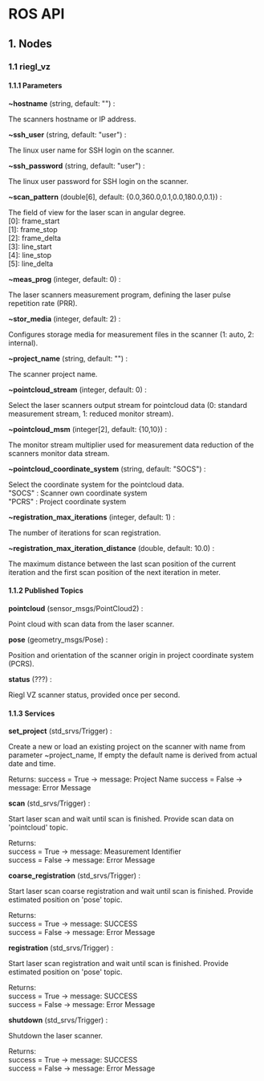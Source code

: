 # ROS API

## 1. Nodes

### 1.1 riegl_vz

#### 1.1.1 Parameters

**~hostname** (string, default: "") : 

The scanners hostname or IP address. 

**~ssh_user** (string, default: "user") : 

The linux user name for SSH login on the scanner.

**~ssh_password** (string, default: "user") : 

The linux user password for SSH login on the scanner.

**~scan_pattern** (double[6], default: {0.0,360.0,0.1,0.0,180.0,0.1}) : 

The field of view for the laser scan in angular degree.<br>
[0]: frame_start<br>
[1]: frame_stop<br>
[2]: frame_delta<br>
[3]: line_start<br>
[4]: line_stop<br>
[5]: line_delta

**~meas_prog** (integer, default: 0) :

The laser scanners measurement program, defining the laser pulse repetition rate (PRR).

**~stor_media** (integer, default: 2) :

Configures storage media for measurement files in the scanner (1: auto, 2: internal).

**~project_name** (string, default: "") :

The scanner project name.

**~pointcloud_stream** (integer, default: 0) :

Select the laser scanners output stream for pointcloud data (0: standard measurement stream, 1: reduced monitor stream).

**~pointcloud_msm** (integer[2], default: {10,10}) :

The monitor stream multiplier used for measurement data reduction of the scanners monitor data stream.

**~pointcloud_coordinate_system** (string, default: "SOCS") :

Select the coordinate system for the pointcloud data.<br>
"SOCS" : Scanner own coordinate system<br>
"PCRS" : Project coordinate system

**~registration_max_iterations** (integer, default: 1) :

The number of iterations for scan registration.

**~registration_max_iteration_distance** (double, default: 10.0) :

The maximum distance between the last scan position of the current iteration and the first scan position of the next iteration in meter.


#### 1.1.2 Published Topics

**pointcloud** (sensor_msgs/PointCloud2) : 

Point cloud with scan data from the laser scanner.

**pose** (geometry_msgs/Pose) : 

Position and orientation of the scanner origin in project coordinate system (PCRS).

**status** (???) : 

Riegl VZ scanner status, provided once per second.


#### 1.1.3 Services

**set_project** (std_srvs/Trigger) :

Create a new or load an existing project on the scanner with name from parameter ~project_name, If empty the default name is derived from actual date and time.

Returns:
success = True -> message: Project Name
success = False -> message: Error Message

**scan** (std_srvs/Trigger) : 

Start laser scan and wait until scan is finished. Provide scan data on 'pointcloud' topic.

Returns:<br>
success = True -> message: Measurement Identifier<br>
success = False -> message: Error Message<br>

**coarse_registration** (std_srvs/Trigger) : 

Start laser scan coarse registration and wait until scan is finished. Provide estimated position on 'pose' topic.

Returns:<br>
success = True -> message: SUCCESS<br>
success = False -> message: Error Message<br>

**registration** (std_srvs/Trigger) : 

Start laser scan registration and wait until scan is finished. Provide estimated position on 'pose' topic.

Returns:<br>
success = True -> message: SUCCESS<br>
success = False -> message: Error Message<br>

**shutdown** (std_srvs/Trigger) : 

Shutdown the laser scanner.

Returns:<br>
success = True -> message: SUCCESS<br>
success = False -> message: Error Message<br>
